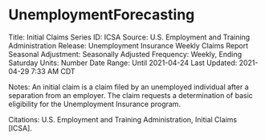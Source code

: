 # UnemploymentForecasting


Title:               Initial Claims
Series ID:           ICSA 
Source:              U.S. Employment and Training Administration
Release:             Unemployment Insurance Weekly Claims Report
Seasonal Adjustment: Seasonally Adjusted
Frequency:           Weekly, Ending Saturday
Units:               Number
Date Range:          Until 2021-04-24
Last Updated:        2021-04-29 7:33 AM CDT

Notes:               An initial claim is a claim filed by an unemployed individual after a
                     separation from an employer. The claim requests a determination of
                     basic eligibility for the Unemployment Insurance program.

Citations: U.S. Employment and Training Administration, Initial Claims [ICSA].
